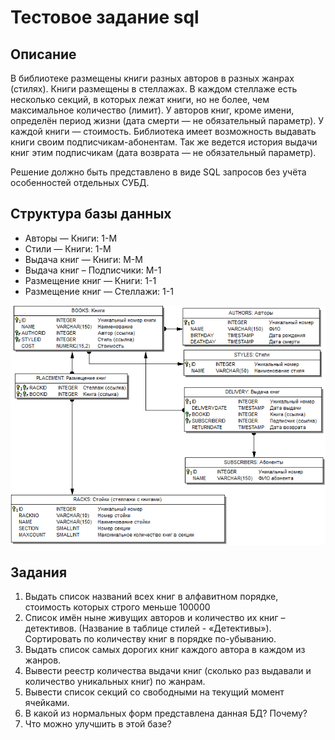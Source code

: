 # Тестовое задание sql

## Описание
В библиотеке размещены книги разных авторов в разных жанрах (стилях). Книги размещены в стеллажах. В каждом стеллаже есть несколько секций, в которых лежат книги, но не более, чем максимальное количество (лимит). У авторов книг, кроме имени, определён период жизни (дата смерти — не обязательный параметр). У каждой книги — стоимость. Библиотека имеет возможность выдавать книги своим подписчикам-абонентам. Так же ведется история выдачи книг этим подписчикам (дата возврата — не обязательный параметр).

Решение должно быть представлено в виде SQL запросов без учёта особенностей отдельных СУБД.

## Структура базы данных

* Авторы — Книги:	1-М
* Стили — Книги:	1-М
* Выдача книг — Книги:	M-M
* Выдача книг – Подписчики:	M-1
* Размещение книг — Книги:	1-1
* Размещение книг — Стеллажи:	1-1

![Структура базы данных](library.png)

## Задания

1. Выдать список названий всех книг в алфавитном порядке, стоимость которых строго меньше 100000
2. Список имён ныне живущих авторов и количество их книг – детективов. (Название в таблице стилей - «Детективы»). Сортировать по количеству книг в порядке по-убыванию.
3. Выдать список самых дорогих книг каждого автора в каждом из жанров.
4. Вывести реестр количества выдачи книг (сколько раз выдавали и количество уникальных книг) по жанрам.
5. Вывести список секций со свободными на текущий момент ячейками.
6. В какой из нормальных форм представлена данная БД? Почему? 
7. Что можно улучшить в этой базе?
